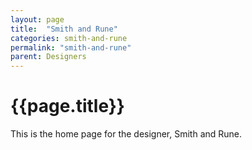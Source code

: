 ```yaml
---
layout: page
title:  "Smith and Rune"
categories: smith-and-rune
permalink: "smith-and-rune"
parent: Designers
---
```

# {{page.title}}

This is the home page for the designer, Smith and Rune.
